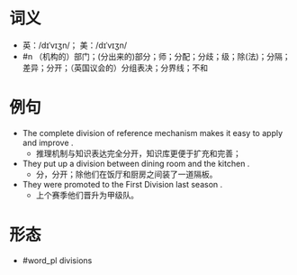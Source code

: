 # 词义
- 英：/dɪˈvɪʒn/； 美：/dɪˈvɪʒn/
- #n （机构的）部门；(分出来的)部分；师；分配；分歧；级；除(法)；分隔；差异；分开；（英国议会的）分组表决；分界线；不和
# 例句
- The complete division of reference mechanism makes it easy to apply and improve .
	- 推理机制与知识表达完全分开，知识库更便于扩充和完善；
- They put up a division between dining room and the kitchen .
	- 分，分开；除他们在饭厅和厨房之间装了一道隔板。
- They were promoted to the First Division last season .
	- 上个赛季他们晋升为甲级队。
# 形态
- #word_pl divisions
